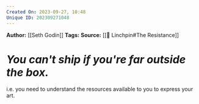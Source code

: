 ```yaml
---
Created On: 2023-09-27, 10:48
Unique ID: 202309271048
---
```

**Author:** [[Seth Godin]]
**Tags:** 
**Source:** [[🔩 Linchpin#The Resistance]]
# *You can't ship if you're far outside the box.*

i.e. you need to understand the resources available to you to express your art. 


